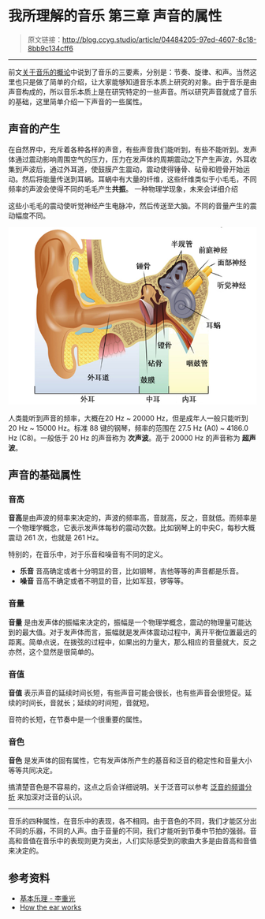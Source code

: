 # 我所理解的音乐 第三章 声音的属性

[annotation]: <id> (04484205-97ed-4607-8c18-8bb9c134cff6)
[annotation]: <status> (public)
[annotation]: <create_time> (2019-05-25 18:56:30)
[annotation]: <category> (音乐的迷思)
[annotation]: <tags> (音乐理论)
[annotation]: <comments> (false)
[annotation]: <topic> (我所理解的音乐)
[annotation]: <index> (3)

> 原文链接：<http://blog.ccyg.studio/article/04484205-97ed-4607-8c18-8bb9c134cff6>

---

前文[关于音乐的概论](/article/a9065e01-2382-4f61-9a9f-cfde2cd2ce36)中说到了音乐的三要素，分别是：节奏、旋律、和声。当然这里也只是做了简单的介绍，让大家能够知道音乐本质上研究的对象。由于音乐是由声音构成的，所以音乐本质上是在研究特定的一些声音。所以研究声音就成了音乐的基础，这里简单介绍一下声音的一些属性。

## 声音的产生

在自然界中，充斥着各种各样的声音，有些声音我们能听到，有些不能听到。发声体通过震动影响周围空气的压力，压力在发声体的周期震动之下产生声波，外耳收集到声波后，通过外耳道，使鼓膜产生震动，震动使得锤骨、砧骨和镫骨开始运动。然后将能量传送到耳蜗。耳蜗中有大量的纤维，这些纤维类似于小毛毛，不同频率的声波会使得不同的毛毛产生**共振**。<i class='ui pop heart circular pink small icon'></i>
<span class='ui popup'>一种物理学现象，未来会详细介绍</span>

这些小毛毛的震动使听觉神经产生电脉冲，然后传送至大脑。不同的音量产生的震动幅度不同。

![](images/Human-Ear-Diagram-zh.jpg)

人类能听到声音的频率，大概在20 Hz ~ 20000 Hz，但是成年人一般只能听到 20 Hz ~ 15000 Hz。标准 88 键的钢琴，频率的范围在 27.5 Hz (A0) ~ 4186.0 Hz (C8)。一般低于 20 Hz 的声音称为 **次声波**。高于 20000 Hz 的声音称为 **超声波**。

## 声音的基础属性

### 音高

**音高**是由声波的频率来决定的，声波的频率高，音就高，反之，音就低。而频率是一个物理学概念，它表示发声体每秒的震动次数。比如钢琴上的中央C，每秒大概震动 261 次，也就是 261 Hz。

<div class='ui jplayer audio' data-url='https://raw.githubusercontent.com/StevenKangWei/archives/archive/archives/%E9%9F%B3%E4%B9%90%E7%9A%84%E8%BF%B7%E6%80%9D/images/%E6%B3%9B%E9%9F%B3%E7%9A%84%E9%A2%91%E8%B0%B1%E5%88%86%E6%9E%90-piano.mp3' format='mp3'></div>

特别的，在音乐中，对于乐音和噪音有不同的定义。

- **乐音** 音高确定或者十分明显的音，比如钢琴，吉他等等的声音都是乐音。
- **噪音** 音高不确定或者不明显的音，比如军鼓，锣等等。

### 音量

**音量** 是由发声体的振幅来决定的，振幅是一个物理学概念，震动的物理量可能达到的最大值。对于发声体而言，振幅就是发声体震动过程中，离开平衡位置最远的距离。简单点说，在拨弦的过程中，如果出的力量大，那么相应的音量就大，反之亦然，这个显然是很简单的。

### 音值

**音值** 表示声音的延续时间长短，有些声音可能会很长，也有些声音会很短促。延续的时间长，音就长；延续的时间短，音就短。

音符的长短，在节奏中是一个很重要的属性。

### 音色

**音色** 是发声体的固有属性，它有发声体所产生的基音和泛音的稳定性和音量大小等等共同决定。

搞清楚音色是不容易的，这点之后会详细说明。关于泛音可以参考 [泛音的频谱分析](http://blog.ccyg.studio/article/67be018a-2aa9-43a3-81cd-1e4aaae5797a) 来加深对泛音的认识。

---

音乐的四种属性，在音乐中的表现，各不相同。由于音色的不同，我们才能区分出不同的乐器，不同的人声。由于音量的不同，我们才能听到节奏中节拍的强弱。音高和音值在音乐中的表现则更为突出，人们实际感受到的歌曲大多是由音高和音值来决定的。


## 参考资料

- [基本乐理 - 李重光](https://book.douban.com/subject/3902787/)
- [How the ear works](https://www.youtube.com/watch?v=qgdqp-oPb1Q)